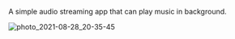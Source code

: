 A simple audio streaming app that can play music in background.

![photo_2021-08-28_20-35-45](https://user-images.githubusercontent.com/36851587/131226322-7d365158-3752-4131-ad9c-883c5e8850fa.png)
